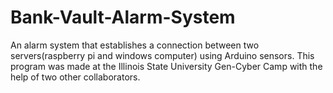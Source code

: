 # Bank-Vault-Alarm-System
An alarm system that establishes a connection between two servers(raspberry pi and windows computer) using Arduino sensors.
 This program was made at the Illinois State University Gen-Cyber Camp with the help of two other collaborators. 
